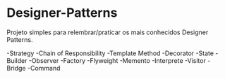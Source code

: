 # Designer-Patterns
Projeto simples para relembrar/praticar os mais conhecidos Designer Patterns.

-Strategy
-Chain of Responsibility
-Template Method
-Decorator
-State
-Builder
-Observer
-Factory
-Flyweight
-Memento
-Interprete
-Visitor
-Bridge
-Command



